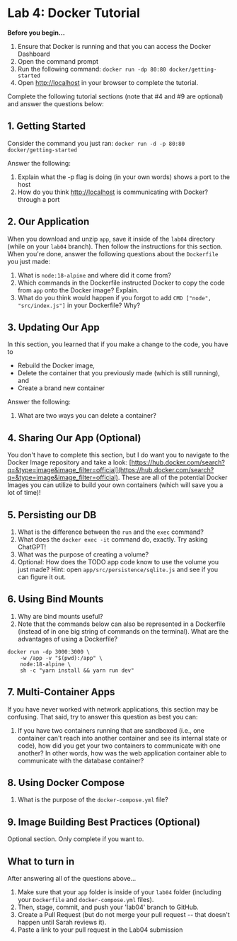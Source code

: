 # Lab 4: Docker Tutorial

**Before you begin...**

1. Ensure that Docker is running and that you can access the Docker Dashboard
1. Open the command prompt
1. Run the following command: `docker run -dp 80:80 docker/getting-started`
1. Open [http://localhost](http://localhost) in your browser to complete the tutorial.

Complete the following tutorial sections (note that #4 and #9 are optional) and answer the questions below:

## 1. Getting Started

Consider the command you just ran: `docker run -d -p 80:80 docker/getting-started`

Answer the following:

1. Explain what the -p flag is doing (in your own words)
   shows a port to the host
2. How do you think [http://localhost](http://localhost) is communicating with Docker?
   through a port

## 2. Our Application

When you download and unzip `app`, save it inside of the `lab04` directory (while on your `lab04` branch). Then follow the instructions for this section. When you're done, answer the following questions about the `Dockerfile` you just made:

1. What is `node:18-alpine` and where did it come from?
2. Which commands in the Dockerfile instructed Docker to copy the code from `app` onto the Docker image? Explain.
3. What do you think would happen if you forgot to add `CMD ["node", "src/index.js"]` in your Dockerfile? Why?

## 3. Updating Our App

In this section, you learned that if you make a change to the code, you have to

- Rebuild the Docker image,
- Delete the container that you previously made (which is still running), and
- Create a brand new container

Answer the following:

1. What are two ways you can delete a container?

## 4. Sharing Our App (Optional)

You don't have to complete this section, but I do want you to navigate to the Docker Image repository and take a look: [https://hub.docker.com/search?q=&type=image&image_filter=official](https://hub.docker.com/search?q=&type=image&image_filter=official). These are all of the potential Docker Images you can utilize to build your own containers (which will save you a lot of time)!

## 5. Persisting our DB

1. What is the difference between the `run` and the `exec` command?
2. What does the `docker exec -it` command do, exactly. Try asking ChatGPT!
3. What was the purpose of creating a volume?
4. Optional: How does the TODO app code know to use the volume you just made? Hint: open `app/src/persistence/sqlite.js` and see if you can figure it out.

## 6. Using Bind Mounts

1. Why are bind mounts useful?
2. Note that the commands below can also be represented in a Dockerfile (instead of in one big string of commands on the terminal). What are the advantages of using a Dockerfile?

```
docker run -dp 3000:3000 \
    -w /app -v "$(pwd):/app" \
    node:18-alpine \
    sh -c "yarn install && yarn run dev"
```

## 7. Multi-Container Apps

If you have never worked with network applications, this section may be confusing. That said, try to answer this question as best you can:

1. If you have two containers running that are sandboxed (i.e., one container can't reach into another container and see its internal state or code), how did you get your two containers to communicate with one another? In other words, how was the web application container able to communicate with the database container?

## 8. Using Docker Compose

1. What is the purpose of the `docker-compose.yml` file?

## 9. Image Building Best Practices (Optional)

Optional section. Only complete if you want to.

## What to turn in

After answering all of the questions above...

1. Make sure that your `app` folder is inside of your `lab04` folder (including your `Dockerfile` and `docker-compose.yml` files).
1. Then, stage, commit, and push your 'lab04' branch to GitHub.
1. Create a Pull Request (but do not merge your pull request -- that doesn't happen until Sarah reviews it).
1. Paste a link to your pull request in the Lab04 submission
